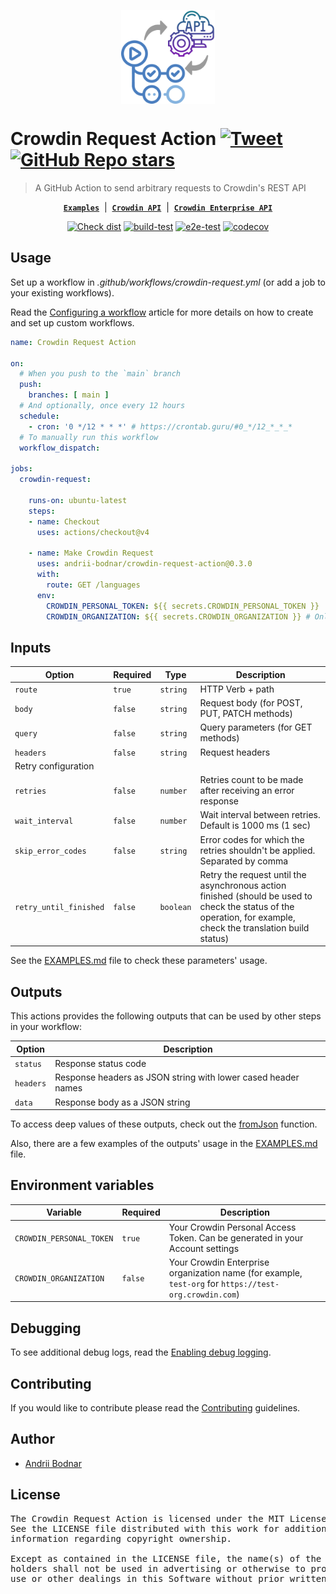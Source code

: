  [<p align='center'><img src='logo.png' width='150' height='150' align='center'/></p>](https://github.com/andrii-bodnar/crowdin-request-action)

# Crowdin Request Action [![Tweet](https://img.shields.io/twitter/url/http/shields.io.svg?style=social)](https://twitter.com/intent/tweet?url=https%3A%2F%2Fgithub.com%2Fandrii-bodnar%2Fcrowdin-request-action&text=A%20GitHub%20Action%20to%20send%20arbitrary%20requests%20to%20Crowdin%27s%20REST%20API)&nbsp;[![GitHub Repo stars](https://img.shields.io/github/stars/andrii-bodnar/crowdin-request-action?style=social&cacheSeconds=1800)](https://github.com/andrii-bodnar/crowdin-request-action/stargazers)

> A GitHub Action to send arbitrary requests to Crowdin's REST API

<div align="center">

[**`Examples`**](/EXAMPLES.md) &nbsp;|&nbsp;
[**`Crowdin API`**](https://developer.crowdin.com/api/v2/) &nbsp;|&nbsp;
[**`Crowdin Enterprise API`**](https://developer.crowdin.com/enterprise/api/v2/)

[![Check dist](https://github.com/andrii-bodnar/crowdin-request-action/actions/workflows/check-dist.yml/badge.svg)](https://github.com/andrii-bodnar/crowdin-request-action/actions/workflows/check-dist.yml)
[![build-test](https://github.com/andrii-bodnar/crowdin-request-action/actions/workflows/test.yml/badge.svg)](https://github.com/andrii-bodnar/crowdin-request-action/actions/workflows/test.yml)
[![e2e-test](https://github.com/andrii-bodnar/crowdin-request-action/actions/workflows/e2eTest.yml/badge.svg)](https://github.com/andrii-bodnar/crowdin-request-action/actions/workflows/e2eTest.yml)
[![codecov](https://codecov.io/gh/andrii-bodnar/crowdin-request-action/branch/main/graph/badge.svg?token=5XBCG8YW8A)](https://codecov.io/gh/andrii-bodnar/crowdin-request-action)

</div>

## Usage

Set up a workflow in *.github/workflows/crowdin-request.yml* (or add a job to your existing workflows).

Read the [Configuring a workflow](https://help.github.com/en/articles/configuring-a-workflow) article for more details on how to create and set up custom workflows.

```yaml
name: Crowdin Request Action

on:
  # When you push to the `main` branch
  push:
    branches: [ main ]
  # And optionally, once every 12 hours
  schedule:
    - cron: '0 */12 * * *' # https://crontab.guru/#0_*/12_*_*_*
  # To manually run this workflow
  workflow_dispatch:

jobs:
  crowdin-request:

    runs-on: ubuntu-latest
    steps:
    - name: Checkout
      uses: actions/checkout@v4

    - name: Make Crowdin Request
      uses: andrii-bodnar/crowdin-request-action@0.3.0
      with:
        route: GET /languages
      env:
        CROWDIN_PERSONAL_TOKEN: ${{ secrets.CROWDIN_PERSONAL_TOKEN }}
        CROWDIN_ORGANIZATION: ${{ secrets.CROWDIN_ORGANIZATION }} # Only for Crowdin Enterprise
```

## Inputs

| Option                 | Required | Type      | Description                                                                                                                                                     |
|------------------------|----------|-----------|-----------------------------------------------------------------------------------------------------------------------------------------------------------------|
| `route`                | `true`   | `string`  | HTTP Verb + path                                                                                                                                                |
| `body`                 | `false`  | `string`  | Request body (for POST, PUT, PATCH methods)                                                                                                                     |
| `query`                | `false`  | `string`  | Query parameters (for GET methods)                                                                                                                              |
| `headers`              | `false`  | `string`  | Request headers                                                                                                                                                 |
| Retry configuration    |          |           |                                                                                                                                                                 |
| `retries`              | `false`  | `number`  | Retries count to be made after receiving an error response                                                                                                      |
| `wait_interval`        | `false`  | `number`  | Wait interval between retries. Default is 1000 ms (1 sec)                                                                                                       |
| `skip_error_codes`     | `false`  | `string`  | Error codes for which the retries shouldn't be applied. Separated by comma                                                                                      |
| `retry_until_finished` | `false`  | `boolean` | Retry the request until the asynchronous action finished (should be used to check the status of the operation, for example, check the translation build status) |

See the [EXAMPLES.md](/EXAMPLES.md) file to check these parameters' usage.

## Outputs

This actions provides the following outputs that can be used by other steps in your workflow:

| Option    | Description                                                   |
|-----------|---------------------------------------------------------------|
| `status`  | Response status code                                          |
| `headers` | Response headers as JSON string with lower cased header names |
| `data`    | Response body as a JSON string                                |

To access deep values of these outputs, check out the [fromJson](https://docs.github.com/en/actions/learn-github-actions/contexts#fromjson) function.

Also, there are a few examples of the outputs' usage in the [EXAMPLES.md](/EXAMPLES.md) file.

## Environment variables

| Variable                 | Required | Description                                                                                            |
|--------------------------|----------|--------------------------------------------------------------------------------------------------------|
| `CROWDIN_PERSONAL_TOKEN` | `true`   | Your Crowdin Personal Access Token. Can be generated in your Account settings                          |
| `CROWDIN_ORGANIZATION`   | `false`  | Your Crowdin Enterprise organization name (for example, `test-org` for `https://test-org.crowdin.com`) |

## Debugging

To see additional debug logs, read the [Enabling debug logging](https://docs.github.com/en/actions/monitoring-and-troubleshooting-workflows/enabling-debug-logging).

## Contributing

If you would like to contribute please read the [Contributing](/CONTRIBUTING.md) guidelines.

## Author

- [Andrii Bodnar](https://github.com/andrii-bodnar/)

## License

<pre>
The Crowdin Request Action is licensed under the MIT License.
See the LICENSE file distributed with this work for additional
information regarding copyright ownership.

Except as contained in the LICENSE file, the name(s) of the above copyright
holders shall not be used in advertising or otherwise to promote the sale,
use or other dealings in this Software without prior written authorization.
</pre>

